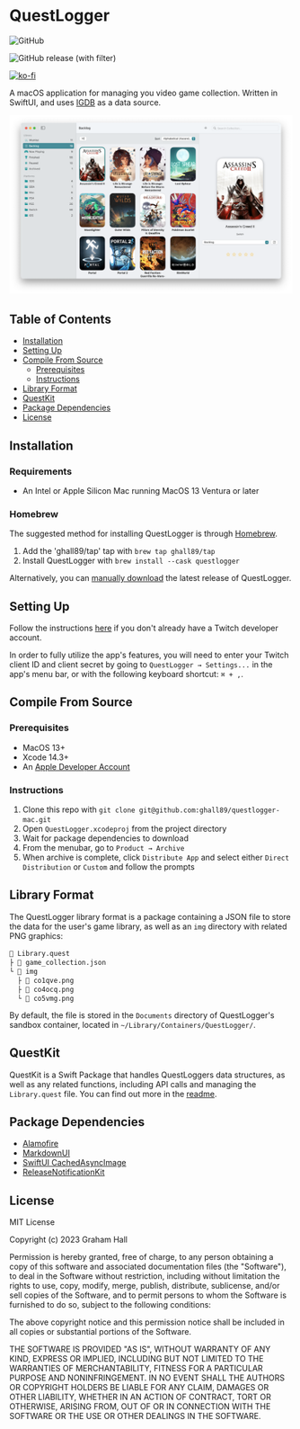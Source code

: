 # QuestLogger

![GitHub](https://img.shields.io/github/license/ghall89/questlogger-mac)

![GitHub release (with filter)](https://img.shields.io/github/v/release/ghall89/QuestLogger)

[![ko-fi](https://ko-fi.com/img/githubbutton_sm.svg)](https://ko-fi.com/T6T66ELM7)

A macOS application for managing you video game collection. Written in SwiftUI, and uses [IGDB](https://api-docs.igdb.com/#getting-started) as a data source.

![](./screenshot.png)

## Table of Contents
- [Installation](#Installation)
- [Setting Up](#Setting-Up)
- [Compile From Source](#Compile-From-Source)
	- [Prerequisites](#Prerequisites)
	- [Instructions](#Instructions)
- [Library Format](#Library-Format)
- [QuestKit](#QuestKit)
- [Package Dependencies](#Package-Dependencies)
- [License](#License)

## Installation

### Requirements

- An Intel or Apple Silicon Mac running MacOS 13 Ventura or later

### Homebrew

The suggested method for installing QuestLogger is through [Homebrew](https://brew.sh).

1. Add the 'ghall89/tap' tap with `brew tap ghall89/tap` 
2. Install QuestLogger with `brew install --cask questlogger`

Alternatively, you can [manually download](https://github.com/ghall89/questlogger-mac/releases) the latest release of QuestLogger.

## Setting Up

Follow the instructions [here](https://api-docs.igdb.com/#account-creation) if you don't already have a Twitch developer account.

In order to fully utilize the app's features, you will need to enter your Twitch client ID and client secret by going to `QuestLogger → Settings...` in the app's menu bar, or with the following keyboard shortcut: `⌘ + ,`.

## Compile From Source

### Prerequisites

- MacOS 13+
- Xcode 14.3+
- An [Apple Developer Account](https://developer.apple.com)

### Instructions

1. Clone this repo with `git clone git@github.com:ghall89/questlogger-mac.git`
2. Open `QuestLogger.xcodeproj` from the project directory
3. Wait for package dependencies to download
4. From the menubar, go to `Product → Archive`
5. When archive is complete, click `Distribute App` and select either `Direct Distribution` or `Custom` and follow the prompts

## Library Format

The QuestLogger library format is a package containing a JSON file to store the data for the user's game library, as well as an `img` directory with related PNG graphics:

```
📄 Library.quest
├ 📄 game_collection.json
└ 📁 img
  ├ 📄 co1qve.png
  ├ 📄 co4ocq.png
  └ 📄 co5vmg.png
```

By default, the file is stored in the `Documents` directory of QuestLogger's sandbox container, located in `~/Library/Containers/QuestLogger/`.

## QuestKit

QuestKit is a Swift Package that handles QuestLoggers data structures, as well as any related functions, including API calls and managing the `Library.quest` file. You can find out more in the [readme](./QuestKit/README.md).

## Package Dependencies

- [Alamofire](https://github.com/Alamofire/Alamofire)
- [MarkdownUI](https://github.com/gonzalezreal/swift-markdown-ui)
- [SwiftUI CachedAsyncImage](https://github.com/lorenzofiamingo/swiftui-cached-async-image)
- [ReleaseNotificationKit](https://github.com/ghall89/ReleaseNotificationKit)

## License

MIT License

Copyright (c) 2023 Graham Hall

Permission is hereby granted, free of charge, to any person obtaining a copy
of this software and associated documentation files (the "Software"), to deal
in the Software without restriction, including without limitation the rights
to use, copy, modify, merge, publish, distribute, sublicense, and/or sell
copies of the Software, and to permit persons to whom the Software is
furnished to do so, subject to the following conditions:

The above copyright notice and this permission notice shall be included in all
copies or substantial portions of the Software.

THE SOFTWARE IS PROVIDED "AS IS", WITHOUT WARRANTY OF ANY KIND, EXPRESS OR
IMPLIED, INCLUDING BUT NOT LIMITED TO THE WARRANTIES OF MERCHANTABILITY,
FITNESS FOR A PARTICULAR PURPOSE AND NONINFRINGEMENT. IN NO EVENT SHALL THE
AUTHORS OR COPYRIGHT HOLDERS BE LIABLE FOR ANY CLAIM, DAMAGES OR OTHER
LIABILITY, WHETHER IN AN ACTION OF CONTRACT, TORT OR OTHERWISE, ARISING FROM,
OUT OF OR IN CONNECTION WITH THE SOFTWARE OR THE USE OR OTHER DEALINGS IN THE
SOFTWARE.
